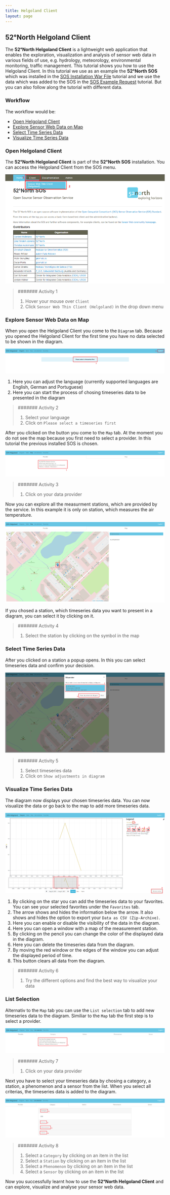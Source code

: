 ```yaml
---
title: Helgoland Client
layout: page
---
```


## 52°North Helgoland Client

The **52°North Helgoland Client** is a lightweight web application that enables the exploration, visualization
and analysis of sensor web data in various fields of use, e.g. hydrology, meteorology, environmental monitoring,
traffic management. This tutorial shows you how to use the Helgoland Client. In this tutorial we use as an
example the **52°North SOS** which was installed in the [SOS Installation War File](9_1_sos_installation_war_file.md)
tutorial and we use the data which was added to the SOS in the [SOS Example Request](9_3_sos_example_request.md)
tutorial. But you can also follow along the tutorial with different data.

### Workflow

The workflow would be:

* [Open Helgoland Client](#open-helgoland-client)
* [Explore Sensor Web Data on Map](#explore-sensor-web-data-on-map)
* [Select Time Series Data](#select-time-series-data)
* [Visualize Time Series Data](#visualize-time-series-data)


### Open Helgoland Client

The **52°North Helgoland Client** is part of the **52°North SOS** installation. You can access
the Helgoland Client from the SOS menu.

![openHelgolandClient.png](images/openHelgolandClient.png "52°North SOS Startpage")

> ####### Activity 1
>
> 1. Hover your mouse over `Client`
> 1. Click `Sensor Web Thin Client (Helgoland)` in the drop down menu

### Explore Sensor Web Data on Map

When you open the Helgoland Client you come to the `Diagram` tab. Because you opened the
Helgoland Client for the first time you have no data selected to be shown in the diagram.

![HelgolandDiagramEmpty.png](images/HelgolandDiagramEmpty.png "Helgoland Diagram")

1. Here you can adjust the language (currently supported languages are English, German and Portuguese)
1. Here you can start the process of chosing timeseries data to be presented in the diagram

> ####### Activity 2
>
> 1. Select your language
> 1. Click on `Please select a timeseries first`

After you clicked on the button you come to the `Map` tab. At the moment you do not see the map
because you first need to select a provider. In this tutorial the previous installed SOS is chosen.

![HelgolandProvider.png](images/HelgolandProvider.png "Chose Provider")

> ####### Activity 3
>
> 1. Click on your data provider

Now you can explore all the measurment stations, which are provided by the service. In this example
it is only on station, which measures the air temperature.

![HelgolandMap.png](images/HelgolandMap.png "Helgoland Map")

If you chosed a station, which timeseries data you want to present in a diagram, you can select it
by clicking on it.

> ####### Activity 4
>
> 1. Select the station by clicking on the symbol in the map

### Select Time Series Data

After you clicked on a station a popup opens. In this you can select timeseries data and confirm
your decision.

![HelgolandMapPopup.png](images/HelgolandMapPopup.png "Helgoland Map Popup")

> ####### Activity 5
>
> 1. Select timeseries data
> 1. Click on `Show adjustments in diagram`

### Visualize Time Series Data

The diagram now displays your chosen timeseries data. You can now visualize the data or go back
to the map to add more timeseries data.

![HelgolandDiagramData.png](images/HelgolandDiagramData.png "Helgoland Diagram")

1. By clicking on the star you can add the timeseries data to your favorites. You can see your
selected favorites under the `Favorites` tab.
1. The arrow shows and hides the information below the arrow. It also shows and hides the option
to export your `Data as CSV (Zip-Archive)`.
1. Here you can enable or disable the visibility of the data in the diagram.
1. Here you can open a window with a map of the measurement station.
1. By clicking on the pencil you can change the color of the displayed data in the diagram.
1. Here you can delete the timeseries data from the diagram.
1. By moving the red window or the edges of the window you can adjust the displayed period of time.
1. This button clears all data from the diagram.

> ####### Activity 6
>
> 1. Try the different options and find the best way to visualize your data

### List Selection

Alternativ to the `Map` tab you can use the `List selection` tab to add new timeseries data to the diagram.
Similiar to the `Map` tab the first step is to select a provider.

![HelgolandListSelection.png](images/HelgolandListSelection.png "Helgoland List Selection")

> ####### Activity 7
>
> 1. Click on your data provider

Next you have to select your timeseries data by chosing a category, a station, a phenomenon and a sensor
from the list. When you select all criterias, the timeseries data is added to the diagram.

![HelgolandListSelection2.png](images/HelgolandListSelection2.png "Helgoland List Selection")

> ####### Activity 8
>
> 1. Select a `Category` by clicking on an item in the list
> 1. Select a `Station` by clicking on an item in the list
> 1. Select a `Phenomenon` by clicking on an item in the list
> 1. Select a `Sensor` by clicking on an item in the list

Now you successfully  learnt how to use the **52°North Helgoland Client** and can explore, visualize
and analyse your sensor web data.